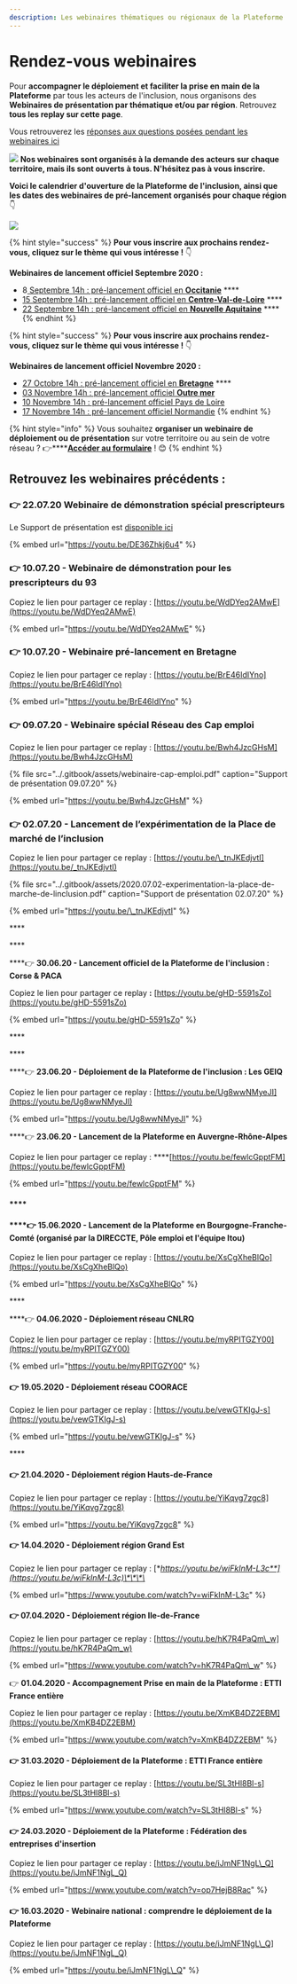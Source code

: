 ```yaml
---
description: Les webinaires thématiques ou régionaux de la Plateforme
---
```


# Rendez-vous webinaires

Pour **accompagner le déploiement et faciliter la prise en main de la Plateforme** par tous les acteurs de l'inclusion, nous organisons des **Webinaires de présentation par thématique et/ou par région**. Retrouvez **tous les replay sur cette page**.

Vous retrouverez les [réponses aux questions posées pendant les webinaires ici](https://docs.google.com/spreadsheets/d/1piM7ZiGsAYUPRJ_P2iAoIx7LpYhdqChnotUvTo5LxUg/edit#gid=151808733)

![](../.gitbook/assets/arrow-right-circle-1-.svg) **Nos webinaires sont organisés à la demande des acteurs sur chaque territoire, mais ils sont ouverts à tous. N'hésitez pas à vous inscrire.**

**Voici le calendrier d'ouverture de la Plateforme de l'inclusion, ainsi que les dates des webinaires de pré-lancement organisés pour chaque région**  👇

![](../.gitbook/assets/deploiement-2-.png)

{% hint style="success" %}
 **Pour vous inscrire aux prochains rendez-vous, cliquez sur le thème qui vous intéresse !** 👇

**Webinaires de lancement officiel Septembre 2020 :**

* 8[ Septembre 14h : pré-lancement officiel en **Occitanie**](https://app.livestorm.co/itou/pre-lancement-officiel-de-la-plateforme-de-linclusion-en-occitanie) ****
* [15 Septembre 14h : pré-lancement officiel en **Centre-Val-de-Loire**](https://app.livestorm.co/itou/pre-lancement-officiel-de-la-plateforme-de-linclusion-en-centre-val-de-loire) ****
* [22 Septembre 14h : pré-lancement officiel en **Nouvelle Aquitaine**](https://app.livestorm.co/itou/pre-lancement-officiel-de-la-plateforme-de-linclusion-en-nouvelle-aquitaine) ****
{% endhint %}

{% hint style="success" %}
 **Pour vous inscrire aux prochains rendez-vous, cliquez sur le thème qui vous intéresse !** 👇

**Webinaires de lancement officiel Novembre 2020 :**

* [27 Octobre 14h : pré-lancement officiel en **Bretagne**](https://app.livestorm.co/itou/pre-lancement-officiel-de-la-plateforme-de-linclusion-en-bretagne) ****
* [03 Novembre 14h : pré-lancement officiel **Outre mer**](https://app.livestorm.co/itou/pre-lancement-officiel-de-la-plateforme-de-linclusion-en-france-outre-mer) 
* [10 Novembre 14h : pré-lancement officiel Pays de Loire](%20https://app.livestorm.co/itou/pre-lancement-officiel-de-la-plateforme-de-linclusion-en-pays-de-loire) 
* [17 Novembre 14h : pré-lancement officiel Normandie](https://app.livestorm.co/itou/pre-lancement-officiel-de-la-plateforme-de-linclusion-en-normandie)
{% endhint %}

{% hint style="info" %}
 Vous souhaitez **organiser un webinaire de déploiement ou de présentation** sur votre territoire ou au sein de votre réseau ? 👉\*\*\*\*[**Accéder au formulaire**](https://startupsbeta.typeform.com/to/btgqYsdQ) ! 😊 
{% endhint %}

## **Retrouvez les webinaires précédents :**

### 👉 22.07.20 Webinaire de démonstration spécial prescripteurs

Le Support de présentation est  [disponible ici](https://drive.google.com/file/d/1VyxQap0fF2LLJTKoxCoS5ZRBzu3e-7Mv/view)

{% embed url="https://youtu.be/DE36Zhkj6u4" %}



### 👉 **10**.07.20 - Webinaire de démonstration pour les prescripteurs du 93

Copiez le lien pour partager ce replay : [https://youtu.be/WdDYeq2AMwE](https://youtu.be/WdDYeq2AMwE)

{% embed url="https://youtu.be/WdDYeq2AMwE" %}





### 👉 **10**.07.20 - Webinaire pré-lancement en Bretagne

Copiez le lien pour partager ce replay : [https://youtu.be/BrE46IdIYno](https://youtu.be/BrE46IdIYno)

{% embed url="https://youtu.be/BrE46IdIYno" %}





### 👉 09.07.20 - Webinaire spécial Réseau des Cap emploi

Copiez le lien pour partager ce replay : [https://youtu.be/Bwh4JzcGHsM](https://youtu.be/Bwh4JzcGHsM)

{% file src="../.gitbook/assets/webinaire-cap-emploi.pdf" caption="Support de présentation 09.07.20" %}

{% embed url="https://youtu.be/Bwh4JzcGHsM" %}



### 👉 **02.07.20 - Lancement de l’expérimentation de la Place de marché de l’inclusion** 

Copiez le lien pour partager ce replay : [https://youtu.be/\_tnJKEdjvtI](https://youtu.be/_tnJKEdjvtI)

{% file src="../.gitbook/assets/2020.07.02-experimentation-la-place-de-marche-de-linclusion.pdf" caption="Support de présentation 02.07.20" %}

{% embed url="https://youtu.be/\_tnJKEdjvtI" %}

\*\*\*\*

\*\*\*\*

\*\*\*\*👉 **30.06.20 - Lancement officiel de la Plateforme de l'inclusion : Corse & PACA**

Copiez le lien pour partager ce replay **:** [https://youtu.be/gHD-5591sZo](https://youtu.be/gHD-5591sZo)

{% embed url="https://youtu.be/gHD-5591sZo" %}

\*\*\*\*

\*\*\*\*

\*\*\*\*👉 **23.06.20 - Déploiement de la Plateforme de l'inclusion : Les GEIQ**

Copiez le lien pour partager ce replay : [https://youtu.be/Ug8wwNMyeJI](https://youtu.be/Ug8wwNMyeJI)

{% embed url="https://youtu.be/Ug8wwNMyeJI" %}



\*\*\*\*👉 **23.06.20 - Lancement de la Plateforme en Auvergne-Rhône-Alpes**

Copiez le lien pour partager ce replay : ****[https://youtu.be/fewlcGpptFM](https://youtu.be/fewlcGpptFM)

{% embed url="https://youtu.be/fewlcGpptFM" %}

#### \*\*\*\*

#### \*\*\*\*👉 **15**.06.2020 - Lancement **de la Plateforme** en Bourgogne-Franche-Comté **\(organisé par la DIRECCTE, Pôle emploi et l'équipe Itou\)**

Copiez le lien pour partager ce replay : [https://youtu.be/XsCgXheBlQo](https://youtu.be/XsCgXheBlQo)

{% embed url="https://youtu.be/XsCgXheBlQo" %}

\*\*\*\*

\*\*\*\*👉 **04.06.2020 - Déploiement réseau CNLRQ**

Copiez le lien pour partager ce replay : [https://youtu.be/myRPITGZY00](https://youtu.be/myRPITGZY00)

{% embed url="https://youtu.be/myRPITGZY00" %}



#### 👉 19.05.2020 - Déploiement réseau COORACE

Copiez le lien pour partager ce replay : [https://youtu.be/vewGTKIgJ-s](https://youtu.be/vewGTKIgJ-s)

{% embed url="https://youtu.be/vewGTKIgJ-s" %}

\*\*\*\*

#### 👉 21.04.2020 - Déploiement région Hauts-de-France

Copiez le lien pour partager ce replay : [https://youtu.be/YiKqvg7zgc8](https://youtu.be/YiKqvg7zgc8) 

{% embed url="https://youtu.be/YiKqvg7zgc8" %}



#### 

#### 👉 14.04.2020 - Déploiement région Grand Est 

Copiez le lien pour partager ce replay : [**https://youtu.be/wiFkInM-L3c**](https://youtu.be/wiFkInM-L3c)\*\*\*\*

{% embed url="https://www.youtube.com/watch?v=wiFkInM-L3c" %}

#### 

#### 👉 07.04.2020 - Déploiement région Ile-de-France

Copiez le lien pour partager ce replay : [https://youtu.be/hK7R4PaQm\_w](https://youtu.be/hK7R4PaQm_w)

{% embed url="https://www.youtube.com/watch?v=hK7R4PaQm\_w" %}



👉 **01.04.2020 - Accompagnement Prise en main de la Plateforme : ETTI France entière**

Copiez le lien pour partager ce replay : [https://youtu.be/XmKB4DZ2EBM](https://youtu.be/XmKB4DZ2EBM)

{% embed url="https://www.youtube.com/watch?v=XmKB4DZ2EBM" %}

#### 

#### 👉 31.03.2020 - **Déploiement de la Plateforme :** ETTI France entière

Copiez le lien pour partager ce replay : [https://youtu.be/SL3tHl8Bl-s](https://youtu.be/SL3tHl8Bl-s)

{% embed url="https://www.youtube.com/watch?v=SL3tHl8Bl-s" %}

#### 

#### 👉 24.03.2020 - **Déploiement de la Plateforme :** Fédération des entreprises d'insertion

Copiez le lien pour partager ce replay : [https://youtu.be/iJmNF1NgL\_Q](https://youtu.be/iJmNF1NgL_Q)

{% embed url="https://www.youtube.com/watch?v=op7HejB8Rac" %}



#### 👉 16.03.2020 - Webinaire national : comprendre le déploiement de la Plateforme

Copiez le lien pour partager ce replay : [https://youtu.be/iJmNF1NgL\_Q](https://youtu.be/iJmNF1NgL_Q)

{% embed url="https://youtu.be/iJmNF1NgL\_Q" %}





